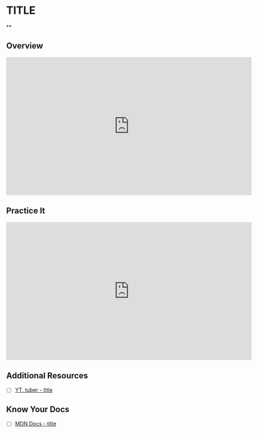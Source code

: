 # TITLE

**

## Overview









<!-- ! Video Contents: Vimeo, Clayton@ACA - TITLE - 411.1.1.* -->
<iframe src="https://player.vimeo.com/video/*" width="655" height="368"  frameborder="0" allow="autoplay; fullscreen" allowfullscreen></iframe>

<!--
    === "title"

    ```javascript
    
    ```
    === "title"

    ```javascript
    
    ```
-->

## Practice It

<!-- ! Video Contents: Vimeo, Clayton@ACA - TITLE - 411.1.1.* -->
<iframe src="https://player.vimeo.com/video/*" width="655" height="368"  frameborder="0" allow="autoplay; fullscreen" allowfullscreen></iframe>


## Additional Resources

- [ ] [YT, tuber - title]()

## Know Your Docs

- [ ] [MDN Docs - title]()

<!-- ! END OF VIDEO 101.1.3.1 - TITLE-->
<!-- ? Video Numbering and Title system: CourseNumber.ModuleNumber.LessonNumber.VideoNumber -->
<!-- * (VIDEO 101.2.4.3 - "CSS Selectors") === 101 Course, Module 2, Lesson 4, Video 3 - "CSS Selectors" -->
<!-- ! Video Contents:  width="655" height="368" -->

<!-- 

cp workspace/resources/templateFile.md docs/module- 

```javascript

```

| Method      | Description                          |
| ----------- | ------------------------------------ |
| `GET`       | Fetch resource                       |
| `PUT`       | Update resource |
| `DELETE`    | Delete resource |


    `line numbers`
:do you like 'em?


++slash++
https://facelessuser.github.io/pymdown-extensions/extensions/keys/

=== "Javascript"

    ```javascript
    ```

=== "Python"

  ```python
  ```

=== "Example"
    ```console
      .
    ```

=== "Instructions"
    ```markdown
      .
    ```

=== "Result"
    ![PIC](./../images/pic.png)
-->